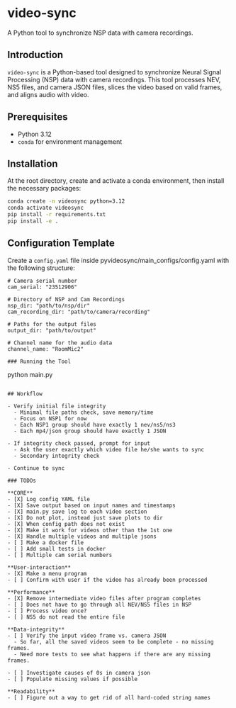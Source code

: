 # video-sync
A Python tool to synchronize NSP data with camera recordings.

## Introduction
`video-sync` is a Python-based tool designed to synchronize Neural Signal Processing (NSP) data with camera recordings. This tool processes NEV, NS5 files, and camera JSON files, slices the video based on valid frames, and aligns audio with video.

## Prerequisites
- Python 3.12
- `conda` for environment management

## Installation

At the root directory, create and activate a conda environment, then install the necessary packages:

```sh
conda create -n videosync python=3.12
conda activate videosync
pip install -r requirements.txt
pip install -e .
```

## Configuration Template
Create a `config.yaml` file inside pyvideosync/main_configs/config.yaml with the following structure:

```
# Camera serial number
cam_serial: "23512906"

# Directory of NSP and Cam Recordings
nsp_dir: "path/to/nsp/dir"
cam_recording_dir: "path/to/camera/recording"

# Paths for the output files
output_dir: "path/to/output"

# Channel name for the audio data
channel_name: "RoomMic2"

### Running the Tool

```
python main.py
```

## Workflow

- Verify initial file integrity
  - Minimal file paths check, save memory/time
  - Focus on NSP1 for now
  - Each NSP1 group should have exactly 1 nev/ns5/ns3
  - Each mp4/json group should have exactly 1 JSON

- If integrity check passed, prompt for input
  - Ask the user exactly which video file he/she wants to sync
  - Secondary integrity check

- Continue to sync

### TODOs

**CORE**
- [X] Log config YAML file
- [X] Save output based on input names and timestamps
- [X] main.py save log to each video section
- [X] Do not plot, instead just save plots to dir
- [X] When config path does not exist
- [X] Make it work for videos other than the 1st one
- [X] Handle multiple videos and multiple jsons
- [ ] Make a docker file
- [ ] Add small tests in docker
- [ ] Multiple cam serial numbers

**User-interaction**
- [X] Make a menu program
- [ ] Confirm with user if the video has already been processed

**Performance**
- [X] Remove intermediate video files after program completes
- [ ] Does not have to go through all NEV/NS5 files in NSP
- [ ] Process video once?
- [ ] NS5 do not read the entire file

**Data-integrity**
- [ ] Verify the input video frame vs. camera JSON
  - So far, all the saved videos seem to be complete - no missing frames.
  - Need more tests to see what happens if there are any missing frames.

- [ ] Investigate causes of 0s in camera json
- [ ] Populate missing values if possible

**Readability**
- [ ] Figure out a way to get rid of all hard-coded string names
